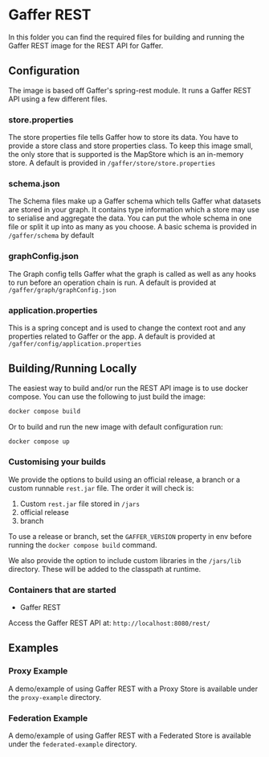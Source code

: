 # Gaffer REST

In this folder you can find the required files for building and running the Gaffer
REST image for the REST API for Gaffer.

## Configuration

The image is based off Gaffer's spring-rest module. It runs a Gaffer REST API
using a few different files.

### store.properties

The store properties file tells Gaffer how to store its data. You have to
provide a store class and store properties class. To keep this image small, the
only store that is supported is the MapStore which is an in-memory store. A
default is provided in `/gaffer/store/store.properties`

### schema.json

The Schema files make up a Gaffer schema which tells Gaffer what datasets are
stored in your graph. It contains type information which a store may use to
serialise and aggregate the data. You can put the whole schema in one file or
split it up into as many as you choose. A basic schema is provided in
`/gaffer/schema` by default

### graphConfig.json

The Graph config tells Gaffer what the graph is called as well as any hooks to
run before an operation chain is run. A default is provided at
`/gaffer/graph/graphConfig.json`

### application.properties

This is a spring concept and is used to change the context root and any
properties related to Gaffer or the app. A default is provided at
`/gaffer/config/application.properties`

## Building/Running Locally

The easiest way to build and/or run the REST API image is to use docker
compose. You can use the following to just build the image:

```bash
docker compose build
```

Or to build and run the new image with default configuration run:

```bash
docker compose up
```

### Customising your builds

We provide the options to build using an official release, a branch or a custom
runnable `rest.jar` file. The order it will check is:

1. Custom `rest.jar` file stored in `/jars`
2. official release
3. branch

To use a release or branch, set the `GAFFER_VERSION` property in env before
running the `docker compose build` command.

We also provide the option to include custom libraries in the `/jars/lib`
directory. These will be added to the classpath at runtime.

### Containers that are started

* Gaffer REST

Access the Gaffer REST API at: `http://localhost:8080/rest/`

## Examples

### Proxy Example

A demo/example of using Gaffer REST with a Proxy Store is available under the
`proxy-example` directory.

### Federation Example

A demo/example of using Gaffer REST with a Federated Store is available under
the `federated-example` directory.
